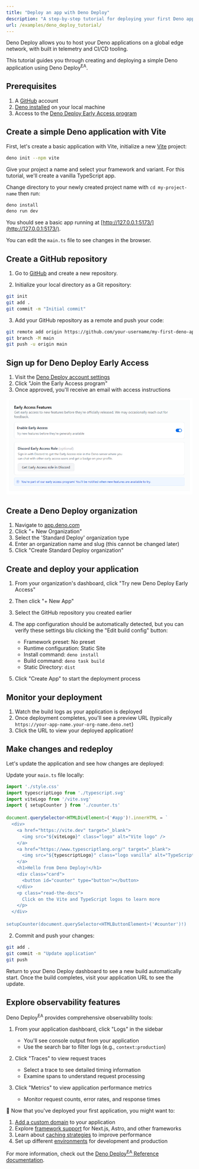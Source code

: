 ```yaml
---
title: "Deploy an app with Deno Deploy"
description: "A step-by-step tutorial for deploying your first Deno application to Deno Deploy Early Access."
url: /examples/deno_deploy_tutorial/
---
```


Deno Deploy allows you to host your Deno applications on a global edge network,
with built in telemetry and CI/CD tooling.

This tutorial guides you through creating and deploying a simple Deno
application using Deno Deploy<sup>EA</sup>.

## Prerequisites

1. A [GitHub](https://github.com) account
2. [Deno installed](https://docs.deno.com/runtime/manual/getting_started/installation)
   on your local machine
3. Access to the
   [Deno Deploy Early Access program](https://dash.deno.com/account#early-access)

## Create a simple Deno application with Vite

First, let's create a basic application with Vite, initialize a new
[Vite](https://vite.dev/guide/) project:

```sh
deno init --npm vite
```

Give your project a name and select your framework and variant. For this
tutorial, we'll create a vanilla TypeScript app.

Change directory to your newly created project name with `cd my-project-name`
then run:

```sh
deno install
deno run dev
```

You should see a basic app running at
[http://127.0.0.1:5173/](http://127.0.0.1:5173/).

You can edit the `main.ts` file to see changes in the browser.

## Create a GitHub repository

1. Go to [GitHub](https://github.com) and create a new repository.

2. Initialize your local directory as a Git repository:

```sh
git init
git add .
git commit -m "Initial commit"
```

3. Add your GitHub repository as a remote and push your code:

```sh
git remote add origin https://github.com/your-username/my-first-deno-app.git
git branch -M main
git push -u origin main
```

## Sign up for Deno Deploy Early Access

1. Visit the
   [Deno Deploy account settings](https://dash.deno.com/account#early-access)
2. Click "Join the Early Access program"
3. Once approved, you'll receive an email with access instructions

![Early access joining screenshot](./images/join.png)

## Create a Deno Deploy organization

1. Navigate to [app.deno.com](https://app.deno.com)
2. Click "+ New Organization"
3. Select the 'Standard Deploy' organization type
4. Enter an organization name and slug (this cannot be changed later)
5. Click "Create Standard Deploy organization"

## Create and deploy your application

1. From your organization's dashboard, click "Try new Deno Deploy Early Access​"
2. Then click "+ New App"
3. Select the GitHub repository you created earlier
4. The app configuration should be automatically detected, but you can verify
   these settings blu clicking the "Edit build config" button:
   - Framework preset: No preset
   - Runtime configuration: Static Site
   - Install command: `deno install`
   - Build command: `deno task build`
   - Static Directory: `dist`

5. Click "Create App" to start the deployment process

## Monitor your deployment

1. Watch the build logs as your application is deployed
2. Once deployment completes, you'll see a preview URL (typically
   `https://your-app-name.your-org-name.deno.net`)
3. Click the URL to view your deployed application!

## Make changes and redeploy

Let's update the application and see how changes are deployed:

Update your `main.ts` file locally:

```ts title="main.ts"
import './style.css'
import typescriptLogo from './typescript.svg'
import viteLogo from '/vite.svg'
import { setupCounter } from './counter.ts'

document.querySelector<HTMLDivElement>('#app')!.innerHTML = `
  <div>
    <a href="https://vite.dev" target="_blank">
      <img src="${viteLogo}" class="logo" alt="Vite logo" />
    </a>
    <a href="https://www.typescriptlang.org/" target="_blank">
      <img src="${typescriptLogo}" class="logo vanilla" alt="TypeScript logo" />
    </a>
    <h1>Hello from Deno Deploy!</h1>
    <div class="card">
      <button id="counter" type="button"></button>
    </div>
    <p class="read-the-docs">
      Click on the Vite and TypeScript logos to learn more
    </p>
  </div>

setupCounter(document.querySelector<HTMLButtonElement>('#counter')!)
```

2. Commit and push your changes:

```sh
git add .
git commit -m "Update application"
git push
```

Return to your Deno Deploy dashboard to see a new build automatically start.
Once the build completes, visit your application URL to see the update.

## Explore observability features

Deno Deploy<sup>EA</sup> provides comprehensive observability tools:

1. From your application dashboard, click "Logs" in the sidebar
   - You'll see console output from your application
   - Use the search bar to filter logs (e.g., `context:production`)

2. Click "Traces" to view request traces
   - Select a trace to see detailed timing information
   - Examine spans to understand request processing

3. Click "Metrics" to view application performance metrics
   - Monitor request counts, error rates, and response times

🦕 Now that you've deployed your first application, you might want to:

1. [Add a custom domain](/deploy/early-access/reference/domains/) to your
   application
2. Explore [framework support](/deploy/early-access/reference/frameworks/) for
   Next.js, Astro, and other frameworks
3. Learn about [caching strategies](/deploy/early-access/reference/caching/) to
   improve performance
4. Set up different
   [environments](/deploy/early-access/reference/env-vars-and-contexts/) for
   development and production

For more information, check out the
[Deno Deploy<sup>EA</sup> Reference documentation](/deploy/early-access/reference/).
